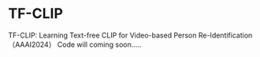 # TF-CLIP 
TF-CLIP: Learning Text-free CLIP for Video-based Person Re-Identification （AAAI2024）
Code will coming soon.....
